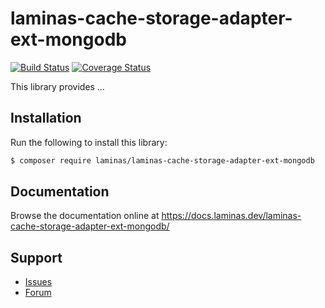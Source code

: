 # laminas-cache-storage-adapter-ext-mongodb

[![Build Status](https://travis-ci.com/laminas/laminas-cache-storage-adapter-ext-mongodb.svg?branch=master)](https://travis-ci.com/laminas/laminas-cache-storage-adapter-ext-mongodb)
[![Coverage Status](https://coveralls.io/repos/github/laminas/laminas-cache-storage-adapter-ext-mongodb/badge.svg?branch=master)](https://coveralls.io/github/laminas/laminas-cache-storage-adapter-ext-mongodb?branch=master)

This library provides …

## Installation

Run the following to install this library:

```bash
$ composer require laminas/laminas-cache-storage-adapter-ext-mongodb
```

## Documentation

Browse the documentation online at https://docs.laminas.dev/laminas-cache-storage-adapter-ext-mongodb/

## Support

* [Issues](https://github.com/laminas/laminas-cache-storage-adapter-ext-mongodb/issues/)
* [Forum](https://discourse.laminas.dev/)
